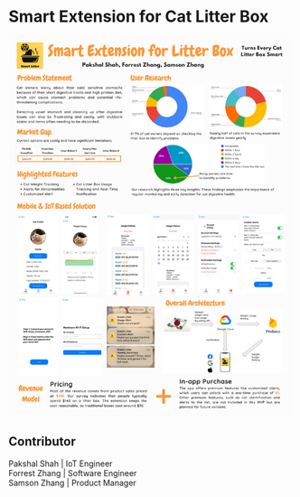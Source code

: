 # Smart Extension for Cat Litter Box

![alt text](17781_Final_Post.png)

## Contributor
Pakshal Shah | IoT Engineer\
Forrest Zhang | Software Engineer\
Samson Zhang | Product Manager

